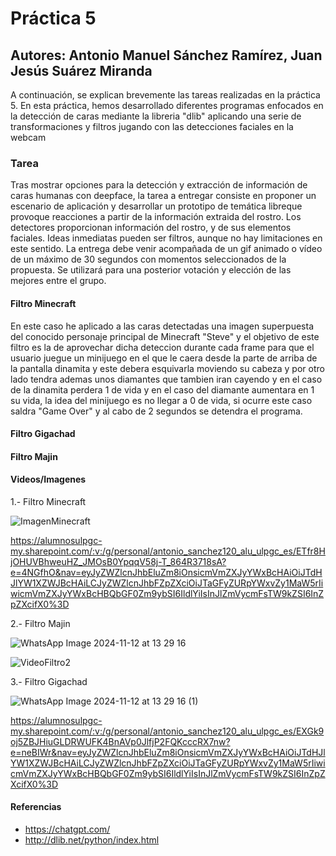 # Práctica 5
## Autores: Antonio Manuel Sánchez Ramírez, Juan Jesús Suárez Miranda
A continuación, se explican brevemente las tareas realizadas en la práctica 5. En esta práctica, hemos desarrollado diferentes programas enfocados en la detección de caras mediante la libreria "dlib" aplicando una serie de transformaciones y filtros jugando con las detecciones faciales en la webcam

### **Tarea**
Tras mostrar opciones para la detección y extracción de información de caras humanas con deepface, la tarea a entregar consiste en proponer un escenario de aplicación y desarrollar un prototipo de temática libreque provoque reacciones a partir de la información extraida del rostro. Los detectores proporcionan información del rostro, y de sus elementos faciales. Ideas inmediatas pueden ser filtros, aunque no hay limitaciones en este sentido. La entrega debe venir acompañada de un gif animado o vídeo de un máximo de 30 segundos con momentos seleccionados de la propuesta. Se utilizará para una posterior votación y elección de las mejores entre el grupo.

#### **Filtro Minecraft**
En este caso he aplicado a las caras detectadas una imagen superpuesta del conocido personaje principal de Minecraft "Steve" y el objetivo de este filtro es la de aprovechar dicha deteccion durante cada frame para que el usuario juegue un minijuego en el que le caera desde la parte de arriba de la pantalla dinamita y este debera esquivarla moviendo su cabeza y por otro lado tendra ademas unos diamantes que tambien iran cayendo y en el caso de la dinamita perdera 1 de vida y en el caso del diamante aumentara en 1 su vida, la idea del minijuego es no llegar a 0 de vida, si ocurre este caso saldra "Game Over" y al cabo de 2 segundos se detendra el programa.

#### **Filtro Gigachad**

#### **Filtro Majin**

#### **Videos/Imagenes**

1.- Filtro Minecraft

![ImagenMinecraft](https://github.com/user-attachments/assets/26e2f1bd-55b9-46dc-9c5d-3a91fdfc2b70)

https://alumnosulpgc-my.sharepoint.com/:v:/g/personal/antonio_sanchez120_alu_ulpgc_es/ETfr8HjOHUVBhweuHZ_JMOsB0YpqqV58j-T_864R3718sA?e=4NGfhO&nav=eyJyZWZlcnJhbEluZm8iOnsicmVmZXJyYWxBcHAiOiJTdHJlYW1XZWJBcHAiLCJyZWZlcnJhbFZpZXciOiJTaGFyZURpYWxvZy1MaW5rIiwicmVmZXJyYWxBcHBQbGF0Zm9ybSI6IldlYiIsInJlZmVycmFsTW9kZSI6InZpZXcifX0%3D

2.- Filtro Majin

![WhatsApp Image 2024-11-12 at 13 29 16](https://github.com/user-attachments/assets/8210db77-926b-4223-92f8-75acf4c840f7)

![VideoFiltro2](https://github.com/user-attachments/assets/7c4f14ff-72ce-40dc-8d67-6f613e50534c)

3.- Filtro Gigachad

![WhatsApp Image 2024-11-12 at 13 29 16 (1)](https://github.com/user-attachments/assets/b029f6df-39dd-46a5-8701-e0e8338f31fb)

https://alumnosulpgc-my.sharepoint.com/:v:/g/personal/antonio_sanchez120_alu_ulpgc_es/EXGk9oj5ZBJHiuGLDRWUFK4BnAVp0JlfjP2FQKcccRX7nw?e=neBIWr&nav=eyJyZWZlcnJhbEluZm8iOnsicmVmZXJyYWxBcHAiOiJTdHJlYW1XZWJBcHAiLCJyZWZlcnJhbFZpZXciOiJTaGFyZURpYWxvZy1MaW5rIiwicmVmZXJyYWxBcHBQbGF0Zm9ybSI6IldlYiIsInJlZmVycmFsTW9kZSI6InZpZXcifX0%3D

#### **Referencias**

- https://chatgpt.com/
- http://dlib.net/python/index.html



